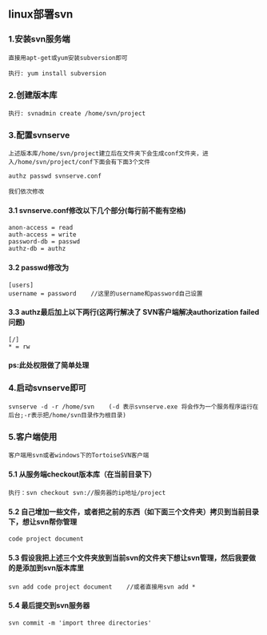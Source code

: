 ## linux部署svn
	
### 1.安装svn服务端

	直接用apt-get或yum安装subversion即可

	执行: yum install subversion

### 2.创建版本库

	执行: svnadmin create /home/svn/project    

### 3.配置svnserve

	上述版本库/home/svn/project建立后在文件夹下会生成conf文件夹，进入/home/svn/project/conf下面会有下面3个文件

	authz passwd svnserve.conf

	我们依次修改

#### 3.1 svnserve.conf修改以下几个部分(每行前不能有空格)

	anon-access = read  
	auth-access = write  
	password-db = passwd  
	authz-db = authz 

#### 3.2 passwd修改为

	[users]  
	username = password    //这里的username和password自己设置

#### 3.3 authz最后加上以下两行(这两行解决了 SVN客户端解决authorization failed问题)

	[/]  
	* = rw

#### ps:此处权限做了简单处理

### 4.启动svnserve即可

	svnserve -d -r /home/svn	(-d 表示svnserve.exe 将会作为一个服务程序运行在后台;-r表示把/home/svn目录作为根目录)

### 5.客户端使用

	客户端用svn或者windows下的TortoiseSVN客户端

#### 5.1 从服务端checkout版本库（在当前目录下）
	
	执行：svn checkout svn://服务器的ip地址/project

#### 5.2 自己增加一些文件，或者把之前的东西（如下面三个文件夹）拷贝到当前目录下，想让svn帮你管理
	
	code project document 

#### 5.3 假设我把上述三个文件夹放到当前svn的文件夹下想让svn管理，然后我要做的是添加到svn版本库里

	svn add code project document    //或者直接用svn add *  

#### 5.4 最后提交到svn服务器

	svn commit -m 'import three directories'
